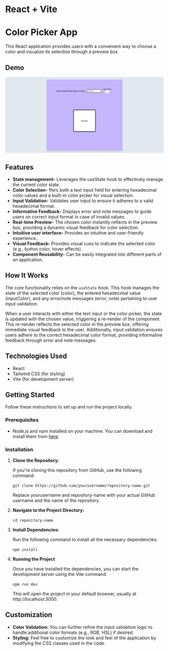 # React + Vite


# Color Picker App
This React application provides users with a convenient way to choose a color and visualize its selection through a preview box.


## Demo
![Alt text](src/assets/ColorPickerApp.gif)

## Features

- **State management-**  Leverages the useState hook to effectively manage the current color state.
- **Color Selection-**  ffers both a text input field for entering hexadecimal color values and a built-in color picker for visual selection.
- **Input Validation-** Validates user input to ensure it adheres to a valid hexadecimal format.
- **Informative Feedback-** Displays error and note messages to guide users on correct input format in case of invalid values.
- **Real-time Preview-** The chosen color instantly reflects in the preview box, providing a dynamic visual feedback for color selection.
- **Intuitive user interface-** Provides an intuitive and user-friendly experience..
- **Visual Feedback-**  Provides visual cues to indicate the selected color (e.g., button color, hover effects).
- **Component Reusability-**  Can be easily integrated into different parts of an application.

## How It Works
The core functionality relies on the `useState` hook. This hook manages the state of the selected color (color), the entered hexadecimal value (inputColor), and any error/note messages (error, note) pertaining to user input validation.

When a user interacts with either the text input or the color picker, the state is updated with the chosen value, triggering a re-render of the component. This re-render reflects the selected color in the preview box, offering immediate visual feedback to the user. Additionally, input validation ensures users adhere to the correct hexadecimal color format, providing informative feedback through error and note messages.

## Technologies Used
- React
- Tailwind CSS (for styling)
- Vite (for development server)

## Getting Started

Follow these instructions to set up and run the project locally.

### Prerequisites

- Node.js and npm installed on your machine. You can download and install them from [here](https://nodejs.org/).

### Installation

1. **Clone the Repository:**

   If you're cloning this repository from GitHub, use the following command:

   ```git clone https://github.com/yourusername/repository-name.git```

    Replace yourusername and repository-name with your actual GitHub username and the name of the repository.

2. **Navigate to the Project Directory:**

    ```cd repository-name```

3. **Install Dependencies:**

    Run the following command to install all the necessary dependencies:

    ``npm install``

4. **Running the Project**
    
    Once you have installed the dependencies, you can start the development server using the Vite command:

    ``npm run dev``

    This will open the project in your default browser, usually at http://localhost:3000.


## Customization

- **Color Validation:** You can further refine the input validation logic to handle additional color formats (e.g., RGB, HSL) if desired.
- **Styling:** Feel free to customize the look and feel of the application by modifying the CSS classes used in the code.
